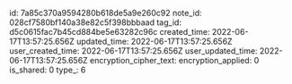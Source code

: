 id: 7a85c370a9594280b618de5a9e260c92
note_id: 028cf7580bf140a38e82c5f398bbbaad
tag_id: d5c0615fac7b45cd884be5e63282c96c
created_time: 2022-06-17T13:57:25.656Z
updated_time: 2022-06-17T13:57:25.656Z
user_created_time: 2022-06-17T13:57:25.656Z
user_updated_time: 2022-06-17T13:57:25.656Z
encryption_cipher_text: 
encryption_applied: 0
is_shared: 0
type_: 6